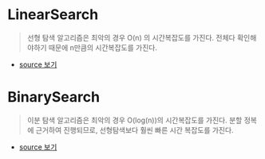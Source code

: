 # LinearSearch
> 선형 탐색 알고리즘은 최악의 경우 O(n) 의 시간복잡도를 가진다.
> 전체다 확인해야하기 때문에 n만큼의 시간복잡도를 가진다.

* [source 보기](./linearSearch.h)

  
# BinarySearch 
> 이분 탐색 알고리즘은 최악의 경우 O(log(n))의 시간복잡도를 가진다.
> 분할 정복에 근거하여 진행되므로, 선형탐색보다 훨씬 빠른 시간 복잡도를 가진다.

* [source 보기](./binarySearch.h)
  

